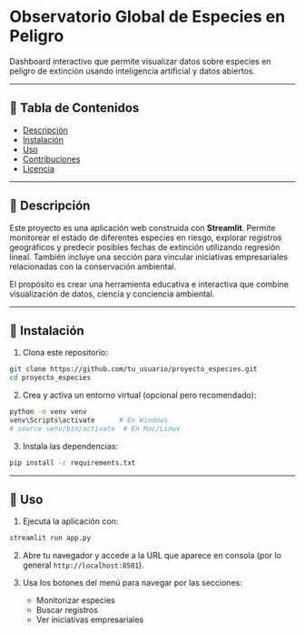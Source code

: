 # Observatorio Global de Especies en Peligro

Dashboard interactivo que permite visualizar datos sobre especies en peligro de extinción usando inteligencia artificial y datos abiertos.

---

## 📑 Tabla de Contenidos

- [Descripción](#descripción)  
- [Instalación](#instalación)  
- [Uso](#uso)  
- [Contribuciones](#contribuciones)  
- [Licencia](#licencia)

---

## 📘 Descripción

Este proyecto es una aplicación web construida con **Streamlit**. Permite monitorear el estado de diferentes especies en riesgo, explorar registros geográficos y predecir posibles fechas de extinción utilizando regresión lineal. También incluye una sección para vincular iniciativas empresariales relacionadas con la conservación ambiental.

El propósito es crear una herramienta educativa e interactiva que combine visualización de datos, ciencia y conciencia ambiental.

---

## 💾 Instalación

1. Clona este repositorio:

```bash
git clone https://github.com/tu_usuario/proyecto_especies.git
cd proyecto_especies
```

2. Crea y activa un entorno virtual (opcional pero recomendado):

```bash
python -m venv venv
venv\Scripts\activate      # En Windows
# source venv/bin/activate  # En Mac/Linux
```

3. Instala las dependencias:

```bash
pip install -r requirements.txt
```

---

## 🚀 Uso

1. Ejecuta la aplicación con:

```bash
streamlit run app.py
```

2. Abre tu navegador y accede a la URL que aparece en consola (por lo general `http://localhost:8501`).

3. Usa los botones del menú para navegar por las secciones:
   - Monitorizar especies
   - Buscar registros
   - Ver iniciativas empresariales